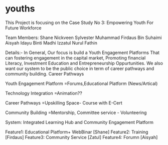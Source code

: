 # youths

This Project is focusing on the Case Study No 3: Empowering Youth For Future Workforce

Team Members:
Shane Nickveen Sylvester
Muhammad Firdaus Bin Suhaimi
Aisyah Idayu Binti Madhi
Izzatul Nurul Fathin

Details:-
In General, Our focus is build a Youth Engagement Platforms That can fostering engagement in the capital market, Promoting financial Literacy, Investment Education and Entrepreneurship Oppurtunities. We also want our system to be the public choice in term of career pathways and community building. 
Career Pathways

Youth Engagement Platform
=Forums,Educational Platform (News/Artical)

Technology Integration
=Animation??

Career Pathways
=Upskilling Space- Course with E-Cert

Community Building
=Mentorship, Committee service - Volunteering

System: Integrated Learning Hub and Community Engagement Platform

Feature1: Educational Platform+ WebBinar [Shane]
Feature2: Training [Firdaus]
Feature3: Community Service [Zatul]
Feature4: Forumn [Aisyah]

